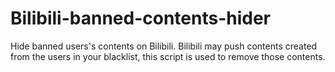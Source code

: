 # Bilibili-banned-contents-hider
 Hide banned users's contents on Bilibili. Bilibili may push contents created from the users in your blacklist, this script is used to remove those contents.
